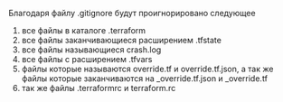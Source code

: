 Благодаря файлу .gitignore будут проигнорировано следующее


1. все файлы в каталоге .terraform
2. все файлы заканчивающиеся расширением .tfstate 
3. все файлы называющиеся crash.log
4. все файлы с расширением .tfvars
5. файлы которые называются override.tf и override.tf.json, а так же файлы которые заканчиваются на _override.tf.json и _override.tf
6. так же файлы .terraformrc и terraform.rc